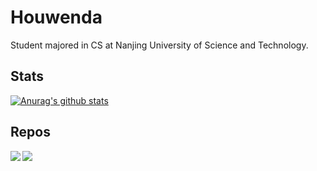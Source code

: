 # Houwenda

Student majored in CS at Nanjing University of Science and Technology.

## Stats
[![Anurag's github stats](https://github-readme-stats.vercel.app/api?username=Houwenda&count_private=true&show_icons=true&theme=dark)](https://github.com/anuraghazra/github-readme-stats)

## Repos
<a href="https://github.com/Houwenda/functionDrawingTool">
  <img align="left" src="https://github-readme-stats.vercel.app/api/pin/?username=Houwenda&repo=functionDrawingTool" />
</a>
<a href="https://github.com/Houwenda/XCompiler">
  <img align="left" src="https://github-readme-stats.vercel.app/api/pin/?username=Houwenda&repo=XCompiler" />
</a>

<!--
**Houwenda/Houwenda** is a ✨ _special_ ✨ repository because its `README.md` (this file) appears on your GitHub profile.

Here are some ideas to get you started:

- 🔭 I’m currently working on ...
- 🌱 I’m currently learning ...
- 👯 I’m looking to collaborate on ...
- 🤔 I’m looking for help with ...
- 💬 Ask me about ...
- 📫 How to reach me: ...
- 😄 Pronouns: ...
- ⚡ Fun fact: ...
-->

